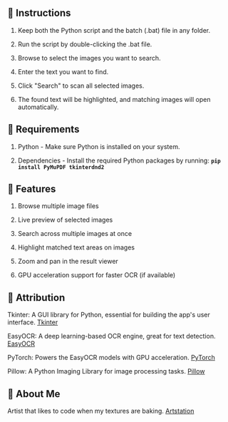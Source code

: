 ## 🚀 Instructions
1. Keep both the Python script and the batch (.bat) file in any folder.

2. Run the script by double-clicking the .bat file.

3. Browse to select the images you want to search.

4. Enter the text you want to find.

5. Click "Search" to scan all selected images.

6. The found text will be highlighted, and matching images will open automatically.

## 🌟 Requirements
1. Python - Make sure Python is installed on your system.

2. Dependencies - Install the required Python packages by running: **<code>pip install PyMuPDF tkinterdnd2</code>**

## 🌟 Features
1. Browse multiple image files

2. Live preview of selected images

3. Search across multiple images at once

4. Highlight matched text areas on images

5. Zoom and pan in the result viewer

6. GPU acceleration support for faster OCR (if available)

## 🌟 Attribution
Tkinter: A GUI library for Python, essential for building the app's user interface. [Tkinter](https://docs.python.org/3/library/tkinter.html)

EasyOCR: A deep learning-based OCR engine, great for text detection. [EasyOCR](https://pypi.org/project/easyocr/)

PyTorch: Powers the EasyOCR models with GPU acceleration. [PyTorch](https://pytorch.org/)

Pillow: A Python Imaging Library for image processing tasks. [Pillow](https://pypi.org/project/pillow/)

## 🌟 About Me
Artist that likes to code when my textures are baking. [Artstation](https://www.artstation.com/jaimerodriguez)

